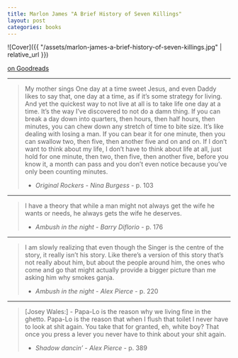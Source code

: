 ```yaml
---
title: Marlon James "A Brief History of Seven Killings"
layout: post
categories: books
---
```

![Cover]({{ "/assets/marlon-james-a-brief-history-of-seven-killings.jpg" | relative_url }})

[on Goodreads](https://www.goodreads.com/book/show/25694095-a-brief-history-of-seven-killings)

---

> My mother sings One day at a time sweet Jesus, and even Daddy likes to say that, one day at a time, as if it’s some strategy for living. And yet the quickest way to not live at all is to take life one day at a time. It’s the way I’ve discovered to not do a damn thing. If you can break a day down into quarters, then hours, then half hours, then minutes, you can chew down any stretch of time to bite size. It’s like dealing with losing a man. If you can bear it for one minute, then you can swallow two, then five, then another five and on and on. If I don’t want to think about my life, I don’t have to think about life at all, just hold for one minute, then two, then five, then another five, before you know it, a month can pass and you don’t even notice because you’ve only been counting minutes.
> - *Original Rockers* - *Nina Burgess* - p. 103

---

> I have a theory that while a man might not always get the wife he wants or needs, he always gets the wife he deserves.
> - *Ambush in the night* - *Barry Diflorio* - p. 176

---

> I am slowly realizing that even though the Singer is the centre of the story, it really isn’t his story. Like there’s a version of this story that’s not really about him, but about the people around him, the ones who come and go that might actually provide a bigger picture than me asking him why smokes ganja.
> - *Ambush in the night* - *Alex Pierce* - p. 220

---

> [Josey Wales:] - Papa-Lo is the reason why we living fine in the ghetto. Papa-Lo is the reason that when I flush that toilet I never have to look at shit again. You take that for granted, eh, white boy? That once you press a lever you never have to think about your shit again.
> - *Shadow dancin’* - *Alex Pierce* - p. 389

